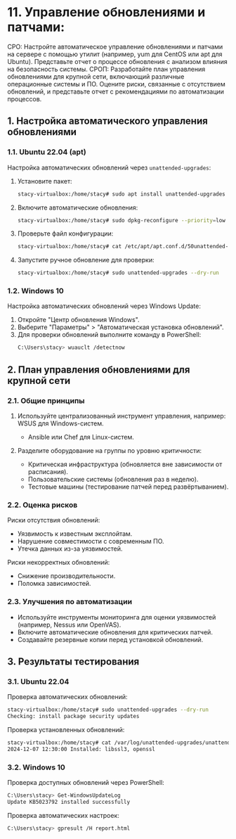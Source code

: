 # 11.	Управление обновлениями и патчами:
СРО: Настройте автоматическое управление обновлениями и патчами на сервере с помощью утилит (например, yum для CentOS или apt для Ubuntu). Представьте отчет о процессе обновления с анализом влияния на безопасность системы.
СРОП: Разработайте план управления обновлениями для крупной сети, включающий различные операционные системы и ПО. Оцените риски, связанные с отсутствием обновлений, и представьте отчет с рекомендациями по автоматизации процессов.

## 1. Настройка автоматического управления обновлениями
### 1.1. Ubuntu 22.04 (apt)
Настройка автоматических обновлений через `unattended-upgrades`:  
1. Установите пакет:  
   ```bash
   stacy-virtualbox:/home/stacy# sudo apt install unattended-upgrades
   ```
2. Включите автоматические обновления:  
   ```bash
   stacy-virtualbox:/home/stacy# sudo dpkg-reconfigure --priority=low unattended-upgrades
   ```
3. Проверьте файл конфигурации:  
   ```bash
   stacy-virtualbox:/home/stacy# cat /etc/apt/apt.conf.d/50unattended-upgrades
   ```
4. Запустите ручное обновление для проверки:  
   ```bash
   stacy-virtualbox:/home/stacy# sudo unattended-upgrades --dry-run
   ```

### 1.2. Windows 10
Настройка автоматических обновлений через Windows Update:  
1. Откройте "Центр обновления Windows".  
2. Выберите "Параметры" > "Автоматическая установка обновлений".  
3. Для проверки обновлений выполните команду в PowerShell:  
   ```bash
   C:\Users\stacy> wuauclt /detectnow
   ```

## 2. План управления обновлениями для крупной сети
### 2.1. Общие принципы
1. Используйте централизованный инструмент управления, например:
   WSUS для Windows-систем.  
   - Ansible или Chef для Linux-систем.  

2. Разделите оборудование на группы по уровню критичности:
   - Критическая инфраструктура (обновляется вне зависимости от расписания).  
   - Пользовательские системы (обновления раз в неделю).  
   - Тестовые машины (тестирование патчей перед развёртыванием).

### 2.2. Оценка рисков
Риски отсутствия обновлений:  
- Уязвимость к известным эксплойтам.  
- Нарушение совместимости с современным ПО.  
- Утечка данных из-за уязвимостей.  

Риски некорректных обновлений:  
- Снижение производительности.  
- Поломка зависимостей.

### 2.3. Улучшения по автоматизации

- Используйте инструменты мониторинга для оценки уязвимостей (например, Nessus или OpenVAS).  
- Включите автоматические обновления для критических патчей.  
- Создавайте резервные копии перед установкой обновлений.

## 3. Результаты тестирования
### 3.1. Ubuntu 22.04
Проверка автоматических обновлений:  
```bash
stacy-virtualbox:/home/stacy# sudo unattended-upgrades --dry-run
Checking: install package security updates
```

Проверка установленных обновлений:  
```bash
stacy-virtualbox:/home/stacy# cat /var/log/unattended-upgrades/unattended-upgrades.log
2024-12-07 12:30:00 Installed: libssl3, openssl
```

### 3.2. Windows 10
Проверка доступных обновлений через PowerShell:  
```bash
C:\Users\stacy> Get-WindowsUpdateLog
Update KB5023792 installed successfully
```

Проверка автоматических настроек:  
```bash
C:\Users\stacy> gpresult /H report.html
```
